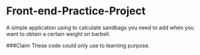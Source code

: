 Front-end-Practice-Project
==========================

A simple application using to calculate sandbags you need to add when you want to obtain a certain weight on barbell.


###Claim
These code could only use to learning purpose.


